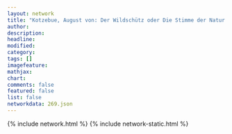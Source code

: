 ```yaml
---
layout: network
title: "Kotzebue, August von: Der Wildschütz oder Die Stimme der Natur (1842)"
author:
description:
headline:
modified:
category:
tags: []
imagefeature: 
mathjax: 
chart: 
comments: false
featured: false
list: false
networkdata: 269.json
---
```

{% include network.html %}
{% include network-static.html %}
